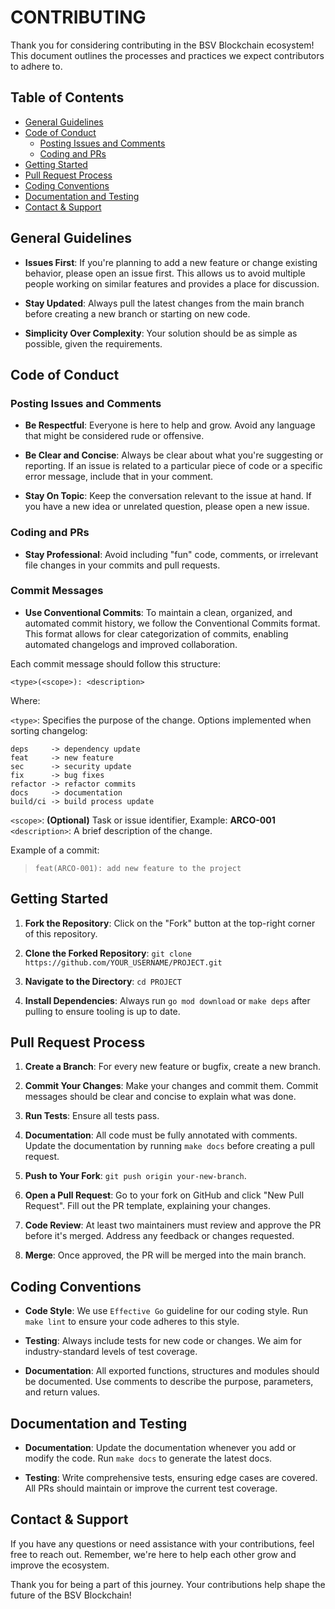 # CONTRIBUTING

Thank you for considering contributing in the BSV Blockchain ecosystem! This document outlines the processes and practices we expect contributors to adhere to.

## Table of Contents
- [General Guidelines](#general-guidelines)
- [Code of Conduct](#code-of-conduct)
  - [Posting Issues and Comments](#posting-issues-and-comments)
  - [Coding and PRs](#coding-and-prs)
- [Getting Started](#getting-started)
- [Pull Request Process](#pull-request-process)
- [Coding Conventions](#coding-conventions)
- [Documentation and Testing](#documentation-and-testing)
- [Contact \& Support](#contact--support)

## General Guidelines

- **Issues First**: If you're planning to add a new feature or change existing behavior, please open an issue first. This allows us to avoid multiple people working on similar features and provides a place for discussion.

- **Stay Updated**: Always pull the latest changes from the main branch before creating a new branch or starting on new code.

- **Simplicity Over Complexity**: Your solution should be as simple as possible, given the requirements.

## Code of Conduct

### Posting Issues and Comments

- **Be Respectful**: Everyone is here to help and grow. Avoid any language that might be considered rude or offensive.

- **Be Clear and Concise**: Always be clear about what you're suggesting or reporting. If an issue is related to a particular piece of code or a specific error message, include that in your comment.

- **Stay On Topic**: Keep the conversation relevant to the issue at hand. If you have a new idea or unrelated question, please open a new issue.

### Coding and PRs

- **Stay Professional**: Avoid including "fun" code, comments, or irrelevant file changes in your commits and pull requests.

### Commit Messages

- **Use Conventional Commits**: To maintain a clean, organized, and automated commit history, we follow the Conventional Commits format.
This format allows for clear categorization of commits, enabling automated changelogs and improved collaboration.


Each commit message should follow this structure:

```
<type>(<scope>): <description>
```


Where:

`<type>`: Specifies the purpose of the change. Options implemented when sorting changelog:
```
deps     -> dependency update
feat     -> new feature
sec      -> security update
fix      -> bug fixes
refactor -> refactor commits
docs     -> documentation
build/ci -> build process update
```

`<scope>`: **(Optional)** Task or issue identifier, Example: **ARCO-001**\
`<description>`: A brief description of the change.

Example of a commit:

> `feat(ARCO-001): add new feature to the project`

## Getting Started

1. **Fork the Repository**: Click on the "Fork" button at the top-right corner of this repository.

2. **Clone the Forked Repository**: `git clone https://github.com/YOUR_USERNAME/PROJECT.git`

3. **Navigate to the Directory**: `cd PROJECT`

4. **Install Dependencies**: Always run `go mod download` or `make deps` after pulling to ensure tooling is up to date.

## Pull Request Process

1. **Create a Branch**: For every new feature or bugfix, create a new branch.

2. **Commit Your Changes**: Make your changes and commit them. Commit messages should be clear and concise to explain what was done.

3. **Run Tests**: Ensure all tests pass.

4. **Documentation**: All code must be fully annotated with comments. Update the documentation by running `make docs` before creating a pull request.

5. **Push to Your Fork**: `git push origin your-new-branch`.

6. **Open a Pull Request**: Go to your fork on GitHub and click "New Pull Request". Fill out the PR template, explaining your changes.

7. **Code Review**: At least two maintainers must review and approve the PR before it's merged. Address any feedback or changes requested.

8. **Merge**: Once approved, the PR will be merged into the main branch.

## Coding Conventions

- **Code Style**: We use `Effective Go` guideline for our coding style. Run `make lint` to ensure your code adheres to this style.

- **Testing**: Always include tests for new code or changes. We aim for industry-standard levels of test coverage.

- **Documentation**: All exported functions, structures and modules should be documented. Use comments to describe the purpose, parameters, and return values.

## Documentation and Testing

- **Documentation**: Update the documentation whenever you add or modify the code. Run `make docs` to generate the latest docs.

- **Testing**: Write comprehensive tests, ensuring edge cases are covered. All PRs should maintain or improve the current test coverage.

## Contact & Support

If you have any questions or need assistance with your contributions, feel free to reach out. Remember, we're here to help each other grow and improve the ecosystem.

Thank you for being a part of this journey. Your contributions help shape the future of the BSV Blockchain!

